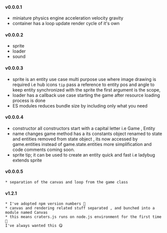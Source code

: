 #### v0.0.0.1
* miniature physics engine acceleration velocity gravity
* container has a loop update render cycle of it's own
#### v0.0.0.2
* sprite
* loader
* sound
#### v0.0.0.3
* sprite is an entity
	use case multi purpose use where image drawing is required i.e hub icons
	`tip` pass a reference to entity pos and angle to keep entity synchronized with the sprite
	the first argument is the scope,
* loader has a callback
	use case starting the game after resource loading process is done
* ES modules
	reduces bundle size by including only what you need
#### v0.0.0.4
* constructor
	all constructors start with a capital letter i.e Game , Entity 
* name changes
	game method has a its constants object renamed to state
	and entities removed from state object , its now accessed by game.entities instead of game.state.entities
	more simplification and code comments coming soon.
* sprite tip;
	it can be used to create an entity quick and fast
	i.e ladybug extends sprite
#### v0.0.0.5
	* separation of the canvas and loop from the game class
#### v1.2.1
	* I've adopted npm version numbers 👋
	* canvas and rendering related stuff separated , and bunched into a module named Canvas
	* this means craters.js runs on node.js environment for the first time 👏
	I've always wanted this 😋